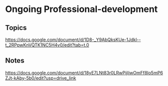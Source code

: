# Ongoing Professional-development

## Topics
https://docs.google.com/document/d/1D8-_Y9AbQksKUe-1Jdkl--t_2RPpwKnVQTK1NC5H4v0/edit?tab=t.0 

## Notes  
https://docs.google.com/document/d/18yE7LNt83r0LRwPijliwOmFf8lo5mP6ZJt-kAby-5b0/edit?usp=drive_link 
